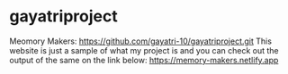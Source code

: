# gayatriproject
Meomory Makers: https://github.com/gayatri-10/gayatriproject.git
This website is just a sample of what my project is and you can check out the output of the same on the link below: 
https://memory-makers.netlify.app
